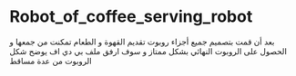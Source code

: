 # Robot_of_coffee_serving_robot
بعد أن قمت بتصميم جميع أجزاء روبوت تقديم القهوة و الطعام تمكنت من جمعها و الحصول على الروبوت النهائي بشكل ممتاز و سوف ارفق ملف بي دي اف يوضح شكل الروبوت من عدة مساقط 
